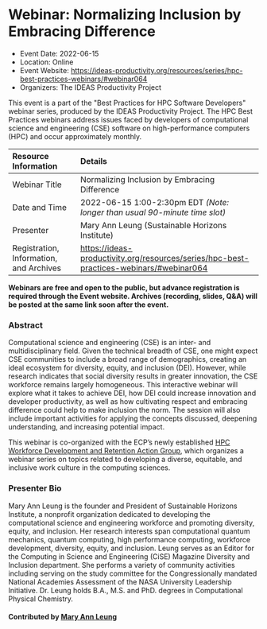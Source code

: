 # Webinar: Normalizing Inclusion by Embracing Difference

- Event Date: 2022-06-15
- Location: Online
- Event Website: https://ideas-productivity.org/resources/series/hpc-best-practices-webinars/#webinar064
- Organizers: The IDEAS Productivity Project
			   
This event is a part of the "Best Practices for HPC Software
Developers" webinar series, produced by the IDEAS Productivity
Project. The HPC Best Practices webinars address issues faced by
developers of computational science and engineering (CSE) software on
high-performance computers (HPC) and occur approximately monthly.

Resource Information | Details
:--- | :---			   
Webinar Title | Normalizing Inclusion by Embracing Difference
Date and Time | 2022-06-15 1:00-2:30pm EDT *(Note: longer than usual 90-minute time slot)*
Presenter | Mary Ann Leung (Sustainable Horizons Institute)
Registration, Information, and Archives | 	<https://ideas-productivity.org/resources/series/hpc-best-practices-webinars/#webinar064>	   

**Webinars are free and open to the public, but advance registration is required through the Event website. Archives (recording, slides, Q&A) will be posted at the same link soon after the event.**

### Abstract
<p>Computational science and engineering (CSE) is an inter- and multidisciplinary field.  Given the technical breadth of CSE, one might expect CSE communities to include a broad range of demographics, creating an ideal ecosystem for diversity, equity, and inclusion (DEI).  However, while research indicates that social diversity results in greater innovation, the CSE workforce remains largely homogeneous.  This interactive webinar will explore what it takes to achieve DEI, how DEI could increase innovation and developer productivity, as well as how cultivating respect and embracing difference could help to make inclusion the norm. The session will also include important activities for applying the concepts discussed, deepening understanding, and increasing potential impact.</p>

<p>This webinar is co-organized with the ECP’s newly established <a href="https://www.exascaleproject.org/hpc-workforce/">HPC Workforce Development and Retention Action Group</a>, which organizes a webinar series on topics related to developing a diverse, equitable, and inclusive work culture in the computing sciences.</p>

### Presenter Bio
<p>Mary Ann Leung is the founder and President of Sustainable Horizons Institute, a nonprofit organization dedicated to developing the computational science and engineering workforce and promoting diversity, equity, and inclusion.  Her research interests span computational quantum mechanics, quantum computing, high performance computing, workforce development, diversity, equity, and inclusion.  Leung serves as an Editor for the Computing in Science and Engineering (CiSE) Magazine Diversity and Inclusion department.  She performs a variety of community activities including serving on the study committee for the Congressionally mandated National Academies Assessment of the NASA University Leadership Initiative.  Dr. Leung holds B.A., M.S. and PhD. degrees in Computational Physical Chemistry.</p>

    

#### Contributed by [Mary Ann Leung](https://github.com/maleung "Mary Ann Leung GitHub profile")

<!---
Publish: yes
Categories: skills
Topics: inclusivity, strategies for more effective teams, online learning
Level: 2
Prerequisites: default
Aggregate: none
--->






